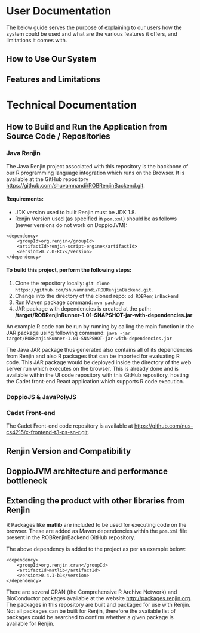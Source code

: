 # User Documentation
The below guide serves the purpose of explaining to our users how the system could be used and what are the various features it offers, and limitations it comes with. 

## How to Use Our System


## Features and Limitations


# Technical Documentation

## How to Build and Run the Application from Source Code / Repositories

### Java Renjin

The Java Renjin project associated with this repository is the backbone of our R programming language integration which runs on the Browser. It is available at the GitHub repository https://github.com/shuvamnandi/ROBRenjinBackend.git.

#### Requirements: 
- JDK version used to built Renjin must be JDK 1.8.
- Renjin Version used (as specified in `pom.xml`) should be as follows (newer versions do not work on DoppioJVM):
```
<dependency>
    <groupId>org.renjin</groupId>
    <artifactId>renjin-script-engine</artifactId>
    <version>0.7.0-RC7</version>
</dependency>
```

#### To build this project, perform the following steps: 

1. Clone the repository locally: `git clone https://github.com/shuvamnandi/ROBRenjinBackend.git`.
2. Change into the directory of the cloned repo: `cd ROBRenjinBackend`
3. Run Maven package command: `mvn package`
4. JAR package with dependencies is created at the path: **/target/ROBRenjinRunner-1.01-SNAPSHOT-jar-with-dependencies.jar** 

An example R code can be run by running by calling the main function in the JAR package using following command:
`java -jar target/ROBRenjinRunner-1.01-SNAPSHOT-jar-with-dependencies.jar`

The Java JAR package thus generated also contains all of its dependencies from Renjin and also R packages that can be imported for evaluating R code. This JAR package would be deployed inside the directory of the web server run which executes on the browser. This is already done and is available within the UI code repository with this GitHub repository, hosting the Cadet front-end React application which supports R code execution.

### DoppioJS & JavaPolyJS

### Cadet Front-end

The Cadet Front-end code repository is available at https://github.com/nus-cs4215/x-frontend-t3-ps-sn-r.git. 

## Renjin Version and Compatibility


## DoppioJVM architecture and performance bottleneck  


## Extending the product with other libraries from Renjin

R Packages like **matlib** are included to be used for executing code on the browser. These are added as Maven dependencies within the `pom.xml` file present in the ROBRenjinBackend GitHub repository.

The above dependency is added to the project as per an example below:
```
<dependency>
    <groupId>org.renjin.cran</groupId>
    <artifactId>matlib</artifactId>
    <version>0.4.1-b1</version>
</dependency>
```

There are several CRAN (the Comprehensive R Archive Network) and BioConductor packages available at the website http://packages.renjin.org. The packages in this repository are built and packaged for use with Renjin. Not all packages can be built for Renjin, therefore the available list of packages could be searched to confirm whether a given package is available for Renjin.
